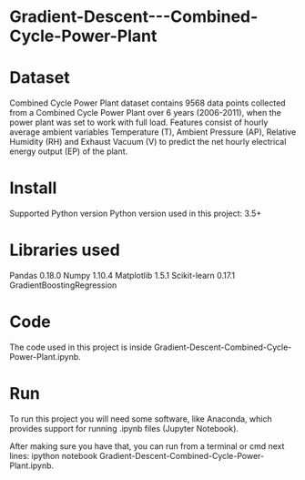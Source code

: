 # Gradient-Descent---Combined-Cycle-Power-Plant


# Dataset

Combined Cycle Power Plant dataset contains 9568 data points collected from a Combined Cycle Power Plant over 6 years (2006-2011),
 when the power plant was set to work with full load. Features consist of hourly average ambient variables Temperature (T), 
Ambient Pressure (AP), Relative Humidity (RH) and Exhaust Vacuum (V) to predict the net hourly electrical energy output (EP) of the plant.



# Install

Supported Python version
Python version used in this project: 3.5+



# Libraries used

Pandas 0.18.0 Numpy 1.10.4 Matplotlib 1.5.1 Scikit-learn 0.17.1 GradientBoostingRegression



# Code

The code used in this project is inside Gradient-Descent-Combined-Cycle-Power-Plant.ipynb.



# Run

To run this project you will need some software, like Anaconda, which provides support for running .ipynb files (Jupyter Notebook).


After making sure you have that, you can run from a terminal or 
cmd next lines:
ipython notebook Gradient-Descent-Combined-Cycle-Power-Plant.ipynb.